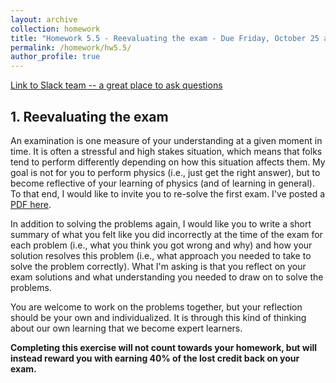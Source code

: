 ```yaml
---
layout: archive
collection: homework
title: "Homework 5.5 - Reevaluating the exam - Due Friday, October 25 at 4:30pm"
permalink: /homework/hw5.5/
author_profile: true
---
```

[Link to Slack team -- a great place to ask questions](https://ph410f19.slack.com)

## 1. Reevaluating the exam

An examination is one measure of your understanding at a given moment in time. It is often a stressful and high stakes situation, which means that folks tend to perform differently depending on how this situation affects them. My goal is not for you to perform physics (i.e., just get the right answer), but to become reflective of your learning of physics (and of learning in general). To that end, I would like to invite you to re-solve the first exam. I've posted a [PDF here](./images/exam1.pdf).

In addition to solving the problems again, I would like you to write a short summary of what you felt like you did incorrectly at the time of the exam for each problem (i.e., what you think you got wrong and why) and how your solution resolves this problem (i.e., what approach you needed to take to solve the problem correctly). What I'm asking is that you reflect on your exam solutions and what understanding you needed to draw on to solve the problems.

You are welcome to work on the problems together, but your reflection should be your own and individualized. It is through this kind of thinking about our own learning that we become expert learners.

**Completing this exercise will not count towards your homework, but will instead reward you with earning 40% of the lost credit back on your exam.**
